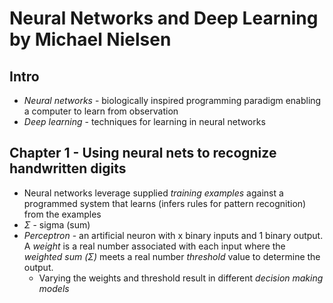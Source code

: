 # Neural Networks and Deep Learning by Michael Nielsen

## Intro

- *Neural networks* - biologically inspired programming paradigm enabling a computer to learn from observation
- *Deep learning* - techniques for learning in neural networks

## Chapter 1 - Using neural nets to recognize handwritten digits

- Neural networks leverage supplied *training examples* against a programmed system that learns (infers rules for pattern recognition) from the examples
- *Σ* - sigma (sum)
- *Perceptron* - an artificial neuron with x binary inputs and 1 binary output. A *weight* is a real number associated with each input where the *weighted sum (Σ)* meets a real number *threshold* value to determine the output.
    - Varying the weights and threshold result in different *decision making models*
